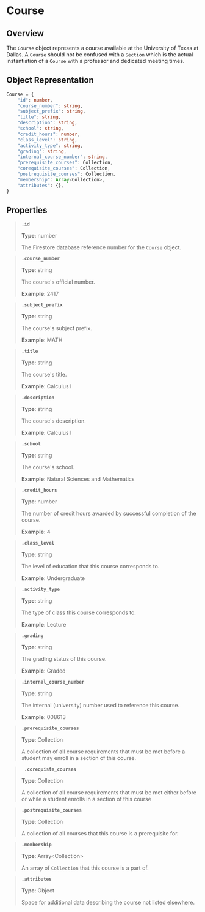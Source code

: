 # Course
## Overview
The `Course` object represents a course available at the University of Texas at Dallas. A `Course` should not be confused with a `Section` which is the actual instantiation of a `Course` with a professor and dedicated meeting times. 

## Object Representation
```ts
Course = {
	"id": number,
	"course_number": string, 
	"subject_prefix": string, 
	"title": string, 
	"description": string,
	"school": string, 
	"credit_hours": number, 
	"class_level": string, 
	"activity_type": string, 
	"grading": string,
	"internal_course_number": string,
	"prerequisite_courses": Collection,
	"corequisite_courses": Collection,
	"postrequisite_courses": Collection,
	"membership": Array<Collection>,
	"attributes": {},
}
```

## Properties
> **`.id`**
>
> **Type**: number
> 
> The Firestore database reference number for the `Course` object. 


> **`.course_number`**
>
> **Type**: string
> 
> The course's official number. 
>
> **Example**: 2417


> **`.subject_prefix`**
>
> **Type**: string
> 
> The course's subject prefix.
>
> **Example**: MATH

> **`.title`**
>
> **Type**: string
> 
> The course's title.
>
> **Example**: Calculus I

> **`.description`**
>
> **Type**: string
> 
> The course's description.
>
> **Example**: Calculus I

> **`.school`**
>
> **Type**: string
> 
> The course's school. 
>
> **Example**: Natural Sciences and Mathematics

> **`.credit_hours`**
>
> **Type**: number
> 
> The number of credit hours awarded by successful completion of the course. 
>
> **Example**: 4

> **`.class_level`**
>
> **Type**: string
> 
> The level of education that this course corresponds to. 
>
> **Example**: Undergraduate

> **`.activity_type`**
>
> **Type**: string
> 
> The type of class this course corresponds to.
>
> **Example**: Lecture

> **`.grading`**
>
> **Type**: string
> 
> The grading status of this course.
>
> **Example**: Graded

> **`.internal_course_number`**
>
> **Type**: string
> 
> The internal (university) number used to reference this course.
>
> **Example**: 008613

> **`.prerequisite_courses`**
>
> **Type**: Collection
> 
> A collection of all course requirements that must be met before a student may enroll in a section of this course. 

>**` .corequiste_courses`**
>
> **Type**: Collection
> 
> A collection of all course requirements that must be met either before or while a student enrolls in a section of this course

> **`.postrequisite_courses`**
>
> **Type**: Collection
> 
> A collection of all courses that this course is a prerequisite for.

> **`.membership`**
>
> **Type**: Array\<Collection>
> 
> An array of `Collection` that this course is a part of.  

> **`.attributes`**
>
> **Type**: Object
> 
> Space for additional data describing the course not listed elsewhere. 